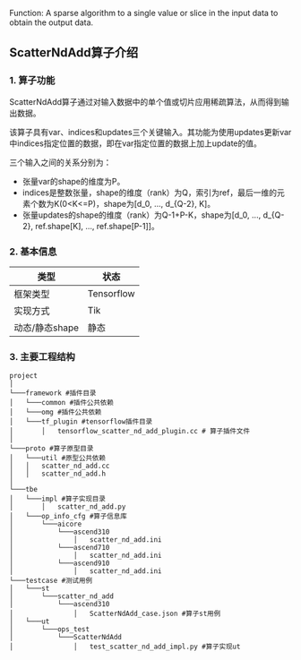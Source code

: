Function: A sparse algorithm to a single value or slice in the input data to obtain the output data.


## ScatterNdAdd算子介绍
### 1. 算子功能
ScatterNdAdd算子通过对输入数据中的单个值或切片应用稀疏算法，从而得到输出数据。

该算子具有var、indices和updates三个关键输入。其功能为使用updates更新var中indices指定位置的数据，即在var指定位置的数据上加上update的值。

三个输入之间的关系分别为：

-   张量var的shape的维度为P。
-   indices是整数张量，shape的维度（rank）为Q，索引为ref，最后一维的元素个数为K\(0<K<=P\)，shape为\[d\_0, ..., d\_\{Q-2\}, K\]。
-   张量updates的shape的维度（rank）为Q-1+P-K，shape为\[d\_0, ..., d\_\{Q-2\}, ref.shape\[K\], ..., ref.shape\[P-1\]\]。


### 2. 基本信息
| **类型**       | **状态**    |
|-------------|---------------|
| 框架类型    | Tensorflow  |
| 实现方式 | Tik      |
| 动态/静态shape  | 静态 |

### 3. 主要工程结构
```
project
│
└───framework #插件目录
│   └───common #插件公共依赖
│   └───omg #插件公共依赖
│   └───tf_plugin #tensorflow插件目录
│       │   tensorflow_scatter_nd_add_plugin.cc # 算子插件文件
│  
└───proto #算子原型目录
│   └───util #原型公共依赖
│   │   scatter_nd_add.cc 
│   │   scatter_nd_add.h 
│   
└───tbe
│   └───impl #算子实现目录
│       │   scatter_nd_add.py
│   └───op_info_cfg #算子信息库
│       └───aicore
│           └───ascend310
│               │   scatter_nd_add.ini 
│           └───ascend710
│               │   scatter_nd_add.ini 
│           └───ascend910
│               │   scatter_nd_add.ini 
└───testcase #测试用例
│   └───st
│       └───scatter_nd_add
│           └───ascend310
│               │   ScatterNdAdd_case.json #算子st用例
│   └───ut
│       └───ops_test
│           └───ScatterNdAdd
│               │   test_scatter_nd_add_impl.py #算子实现ut
```
